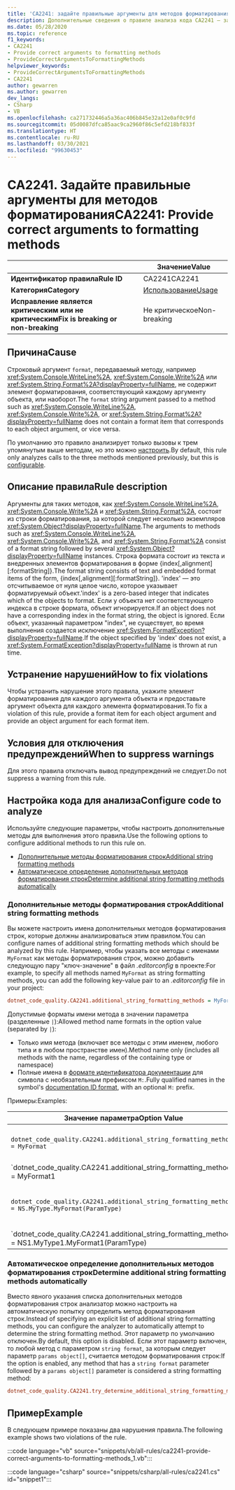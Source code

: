 ```yaml
---
title: 'CA2241: задайте правильные аргументы для методов форматирования (анализ кода)'
description: Дополнительные сведения о правиле анализа кода CA2241 — задайте правильные аргументы для методов форматирования
ms.date: 05/28/2020
ms.topic: reference
f1_keywords:
- CA2241
- Provide correct arguments to formatting methods
- ProvideCorrectArgumentsToFormattingMethods
helpviewer_keywords:
- ProvideCorrectArgumentsToFormattingMethods
- CA2241
author: gewarren
ms.author: gewarren
dev_langs:
- CSharp
- VB
ms.openlocfilehash: ca271732446a5a36ac406b845e32a12e0af0c9fd
ms.sourcegitcommit: 05d0087dfca85aac9ca2960f86c5efd218bf833f
ms.translationtype: HT
ms.contentlocale: ru-RU
ms.lasthandoff: 03/30/2021
ms.locfileid: "99630453"
---
```

# <a name="ca2241-provide-correct-arguments-to-formatting-methods"></a><span data-ttu-id="44829-103">CA2241. Задайте правильные аргументы для методов форматирования</span><span class="sxs-lookup"><span data-stu-id="44829-103">CA2241: Provide correct arguments to formatting methods</span></span>

| | <span data-ttu-id="44829-104">Значение</span><span class="sxs-lookup"><span data-stu-id="44829-104">Value</span></span> |
|-|-|
| <span data-ttu-id="44829-105">**Идентификатор правила**</span><span class="sxs-lookup"><span data-stu-id="44829-105">**Rule ID**</span></span> |<span data-ttu-id="44829-106">CA2241</span><span class="sxs-lookup"><span data-stu-id="44829-106">CA2241</span></span>|
| <span data-ttu-id="44829-107">**Категория**</span><span class="sxs-lookup"><span data-stu-id="44829-107">**Category**</span></span> |[<span data-ttu-id="44829-108">Использование</span><span class="sxs-lookup"><span data-stu-id="44829-108">Usage</span></span>](usage-warnings.md)|
| <span data-ttu-id="44829-109">**Исправление является критическим или не критическим**</span><span class="sxs-lookup"><span data-stu-id="44829-109">**Fix is breaking or non-breaking**</span></span> |<span data-ttu-id="44829-110">Не критическое</span><span class="sxs-lookup"><span data-stu-id="44829-110">Non-breaking</span></span>|

## <a name="cause"></a><span data-ttu-id="44829-111">Причина</span><span class="sxs-lookup"><span data-stu-id="44829-111">Cause</span></span>

<span data-ttu-id="44829-112">Строковый аргумент `format`, передаваемый методу, например <xref:System.Console.WriteLine%2A>, <xref:System.Console.Write%2A> или <xref:System.String.Format%2A?displayProperty=fullName>, не содержит элемент форматирования, соответствующий каждому аргументу объекта, или наоборот.</span><span class="sxs-lookup"><span data-stu-id="44829-112">The `format` string argument passed to a method such as <xref:System.Console.WriteLine%2A>,  <xref:System.Console.Write%2A>, or  <xref:System.String.Format%2A?displayProperty=fullName> does not contain a format item that corresponds to each object argument, or vice versa.</span></span>

<span data-ttu-id="44829-113">По умолчанию это правило анализирует только вызовы к трем упомянутым выше методам, но это можно [настроить](#configure-code-to-analyze).</span><span class="sxs-lookup"><span data-stu-id="44829-113">By default, this rule only analyzes calls to the three methods mentioned previously, but this is [configurable](#configure-code-to-analyze).</span></span>

## <a name="rule-description"></a><span data-ttu-id="44829-114">Описание правила</span><span class="sxs-lookup"><span data-stu-id="44829-114">Rule description</span></span>

<span data-ttu-id="44829-115">Аргументы для таких методов, как <xref:System.Console.WriteLine%2A>, <xref:System.Console.Write%2A> и <xref:System.String.Format%2A>, состоят из строки форматирования, за которой следует несколько экземпляров <xref:System.Object?displayProperty=fullName>.</span><span class="sxs-lookup"><span data-stu-id="44829-115">The arguments to methods such as <xref:System.Console.WriteLine%2A>, <xref:System.Console.Write%2A>, and <xref:System.String.Format%2A> consist of a format string followed by several <xref:System.Object?displayProperty=fullName> instances.</span></span> <span data-ttu-id="44829-116">Строка формата состоит из текста и внедренных элементов форматирования в форме {index[,alignment][:formatString]}.</span><span class="sxs-lookup"><span data-stu-id="44829-116">The format string consists of text and embedded format items of the form, {index[,alignment][:formatString]}.</span></span> <span data-ttu-id="44829-117">'index' — это отсчитываемое от нуля целое число, которое указывает форматируемый объект.</span><span class="sxs-lookup"><span data-stu-id="44829-117">'index' is a zero-based integer that indicates which of the objects to format.</span></span> <span data-ttu-id="44829-118">Если у объекта нет соответствующего индекса в строке формата, объект игнорируется.</span><span class="sxs-lookup"><span data-stu-id="44829-118">If an object does not have a corresponding index in the format string, the object is ignored.</span></span> <span data-ttu-id="44829-119">Если объект, указанный параметром "index", не существует, во время выполнения создается исключение <xref:System.FormatException?displayProperty=fullName>.</span><span class="sxs-lookup"><span data-stu-id="44829-119">If the object specified by 'index' does not exist, a <xref:System.FormatException?displayProperty=fullName> is thrown at run time.</span></span>

## <a name="how-to-fix-violations"></a><span data-ttu-id="44829-120">Устранение нарушений</span><span class="sxs-lookup"><span data-stu-id="44829-120">How to fix violations</span></span>

<span data-ttu-id="44829-121">Чтобы устранить нарушение этого правила, укажите элемент форматирования для каждого аргумента объекта и предоставьте аргумент объекта для каждого элемента форматирования.</span><span class="sxs-lookup"><span data-stu-id="44829-121">To fix a violation of this rule, provide a format item for each object argument and provide an object argument for each format item.</span></span>

## <a name="when-to-suppress-warnings"></a><span data-ttu-id="44829-122">Условия для отключения предупреждений</span><span class="sxs-lookup"><span data-stu-id="44829-122">When to suppress warnings</span></span>

<span data-ttu-id="44829-123">Для этого правила отключать вывод предупреждений не следует.</span><span class="sxs-lookup"><span data-stu-id="44829-123">Do not suppress a warning from this rule.</span></span>

## <a name="configure-code-to-analyze"></a><span data-ttu-id="44829-124">Настройка кода для анализа</span><span class="sxs-lookup"><span data-stu-id="44829-124">Configure code to analyze</span></span>

<span data-ttu-id="44829-125">Используйте следующие параметры, чтобы настроить дополнительные методы для выполнения этого правила.</span><span class="sxs-lookup"><span data-stu-id="44829-125">Use the following options to configure additional methods to run this rule on.</span></span>

- [<span data-ttu-id="44829-126">Дополнительные методы форматирования строк</span><span class="sxs-lookup"><span data-stu-id="44829-126">Additional string formatting methods</span></span>](#additional-string-formatting-methods)
- [<span data-ttu-id="44829-127">Автоматическое определение дополнительных методов форматирования строк</span><span class="sxs-lookup"><span data-stu-id="44829-127">Determine additional string formatting methods automatically</span></span>](#determine-additional-string-formatting-methods-automatically)

### <a name="additional-string-formatting-methods"></a><span data-ttu-id="44829-128">Дополнительные методы форматирования строк</span><span class="sxs-lookup"><span data-stu-id="44829-128">Additional string formatting methods</span></span>

<span data-ttu-id="44829-129">Вы можете настроить имена дополнительных методов форматирования строк, которые должны анализироваться этим правилом.</span><span class="sxs-lookup"><span data-stu-id="44829-129">You can configure names of additional string formatting methods which should be analyzed by this rule.</span></span> <span data-ttu-id="44829-130">Например, чтобы указать все методы с именами `MyFormat` как методы форматирования строк, можно добавить следующую пару "ключ-значение" в файл *.editorconfig* в проекте:</span><span class="sxs-lookup"><span data-stu-id="44829-130">For example, to specify all methods named `MyFormat` as string formatting methods, you can add the following key-value pair to an *.editorconfig* file in your project:</span></span>

```ini
dotnet_code_quality.CA2241.additional_string_formatting_methods = MyFormat
```

<span data-ttu-id="44829-131">Допустимые форматы имени метода в значении параметра (разделенные `|`):</span><span class="sxs-lookup"><span data-stu-id="44829-131">Allowed method name formats in the option value (separated by `|`):</span></span>

- <span data-ttu-id="44829-132">Только имя метода (включает все методы с этим именем, любого типа и в любом пространстве имен).</span><span class="sxs-lookup"><span data-stu-id="44829-132">Method name only (includes all methods with the name, regardless of the containing type or namespace)</span></span>
- <span data-ttu-id="44829-133">Полные имена в [формате идентификатора документации](../../../csharp/programming-guide/xmldoc/processing-the-xml-file.md#id-strings) для символа с необязательным префиксом `M:`.</span><span class="sxs-lookup"><span data-stu-id="44829-133">Fully qualified names in the symbol's [documentation ID format](../../../csharp/programming-guide/xmldoc/processing-the-xml-file.md#id-strings), with an optional `M:` prefix.</span></span>

<span data-ttu-id="44829-134">Примеры:</span><span class="sxs-lookup"><span data-stu-id="44829-134">Examples:</span></span>

| <span data-ttu-id="44829-135">Значение параметра</span><span class="sxs-lookup"><span data-stu-id="44829-135">Option Value</span></span> | <span data-ttu-id="44829-136">Итоги</span><span class="sxs-lookup"><span data-stu-id="44829-136">Summary</span></span> |
| --- | --- |
|`dotnet_code_quality.CA2241.additional_string_formatting_methods = MyFormat` | <span data-ttu-id="44829-137">Соответствует всем методам с именем `MyFormat` в компиляции</span><span class="sxs-lookup"><span data-stu-id="44829-137">Matches all methods named `MyFormat` in the compilation</span></span>
|`dotnet_code_quality.CA2241.additional_string_formatting_methods = MyFormat1|MyFormat2` | <span data-ttu-id="44829-138">Соответствует всем методам с именем `MyFormat1` или `MyFormat2` в компиляции</span><span class="sxs-lookup"><span data-stu-id="44829-138">Matches all methods named either `MyFormat1` or `MyFormat2` in the compilation</span></span>
|`dotnet_code_quality.CA2241.additional_string_formatting_methods = NS.MyType.MyFormat(ParamType)` | <span data-ttu-id="44829-139">Соответствует конкретному методу `MyFormat` с заданной полной сигнатурой</span><span class="sxs-lookup"><span data-stu-id="44829-139">Matches specific method `MyFormat` with given fully qualified signature</span></span>
|`dotnet_code_quality.CA2241.additional_string_formatting_methods = NS1.MyType1.MyFormat1(ParamType)|NS2.MyType2.MyFormat2(ParamType)` | <span data-ttu-id="44829-140">Соответствует конкретным методам `MyFormat1` и `MyFormat2` с соответствующей полной сигнатурой</span><span class="sxs-lookup"><span data-stu-id="44829-140">Matches specific methods `MyFormat1` and `MyFormat2` with respective fully qualified signature</span></span>

### <a name="determine-additional-string-formatting-methods-automatically"></a><span data-ttu-id="44829-141">Автоматическое определение дополнительных методов форматирования строк</span><span class="sxs-lookup"><span data-stu-id="44829-141">Determine additional string formatting methods automatically</span></span>

<span data-ttu-id="44829-142">Вместо явного указания списка дополнительных методов форматирования строк анализатор можно настроить на автоматическую попытку определить метод форматирования строк.</span><span class="sxs-lookup"><span data-stu-id="44829-142">Instead of specifying an explicit list of additional string formatting methods, you can configure the analyzer to automatically attempt to determine the string formatting method.</span></span> <span data-ttu-id="44829-143">Этот параметр по умолчанию отключен.</span><span class="sxs-lookup"><span data-stu-id="44829-143">By default, this option is disabled.</span></span> <span data-ttu-id="44829-144">Если этот параметр включен, то любой метод с параметром `string format`, за которым следует параметр `params object[]`, считается методом форматирования строк:</span><span class="sxs-lookup"><span data-stu-id="44829-144">If the option is enabled, any method that has a `string format` parameter followed by a `params object[]` parameter is considered a string formatting method:</span></span>

```ini
dotnet_code_quality.CA2241.try_determine_additional_string_formatting_methods_automatically = true
```

## <a name="example"></a><span data-ttu-id="44829-145">Пример</span><span class="sxs-lookup"><span data-stu-id="44829-145">Example</span></span>

<span data-ttu-id="44829-146">В следующем примере показаны два нарушения правила.</span><span class="sxs-lookup"><span data-stu-id="44829-146">The following example shows two violations of the rule.</span></span>

:::code language="vb" source="snippets/vb/all-rules/ca2241-provide-correct-arguments-to-formatting-methods_1.vb":::

:::code language="csharp" source="snippets/csharp/all-rules/ca2241.cs" id="snippet1":::
